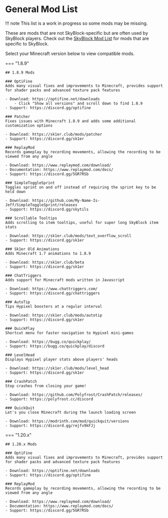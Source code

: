 # General Mod List
!!! note
    This list is a work in progress so some mods may be missing.

These are mods that are not SkyBlock-specific but are often used by SkyBlock players.
Check out the [SkyBlock Mod List](skyblock-mod-list.md) for mods that are specific to SkyBlock.

Select your Minecraft version below to view compatible mods.

=== "1.8.9"

    ## 1.8.9 Mods

    ### OptiFine
    Adds many visual fixes and improvements to Minecraft, provides support for shader packs and advanced texture pack features
    
    - Download: https://optifine.net/downloads
        - Click "Show all versions" and scroll down to find 1.8.9
    - Support: https://discord.gg/optifine
    
    ### Patcher
    Fixes issues with Minecraft 1.8.9 and adds some additional customization options
    
    - Download: https://sk1er.club/mods/patcher
    - Support: https://discord.gg/sk1er
    
    ### ReplayMod
    Records gameplay by recording movements, allowing the recording to be viewed from any angle
    
    - Download: https://www.replaymod.com/download/
    - Documentation: https://www.replaymod.com/docs/
    - Support: https://discord.gg/5GR7RSb
    
    ### SimpleToggleSprint
    Toggles sprint on and off instead of requiring the sprint key to be held down
    
    - Download: https://github.com/My-Name-Is-Jeff/SimpleToggleSprint/releases
    - Support: https://discord.gg/skytils
    
    ### Scrollable Tooltips
    Adds scrolling to item tooltips, useful for super long SkyBlock item stats
    
    - Download: https://sk1er.club/mods/text_overflow_scroll
    - Support: https://discord.gg/sk1er
    
    ### Sk1er Old Animations
    Adds Minecraft 1.7 animations to 1.8.9
    
    - Download: https://sk1er.club/beta
    - Support: https://discord.gg/sk1er
    
    ### ChatTriggers
    Adds support for Minecraft mods written in Javascript
    
    - Download: https://www.chattriggers.com/
    - Support: https://discord.gg/chattriggers
    
    ### AutoTip
    Tips Hypixel boosters at a regular interval
    
    - Download: https://sk1er.club/mods/autotip
    - Support: https://discord.gg/sk1er
    
    ### QuickPlay
    Shortcut menu for faster navigation to Hypixel mini-games
    
    - Download: https://bugg.co/quickplay/
    - Support: https://bugg.co/quickplay/discord
    
    ### LevelHead
    Displays Hypixel player stats above players' heads
    
    - Download: https://sk1er.club/mods/level_head
    - Support: https://discord.gg/sk1er
    
    ### CrashPatch
    Stop crashes from closing your game!
    
    - Download: https://github.com/Polyfrost/CrashPatch/releases/
    - Support: https://polyfrost.cc/discord

    ### QuickQuit
    Let's you close Minecraft during the launch loading screen

    - Download: https://modrinth.com/mod/quickquit/versions
    - Support: https://discord.gg/rejfv9kFJj

=== "1.20.x"

    ## 1.20.x Mods

    ### OptiFine
    Adds many visual fixes and improvements to Minecraft, provides support for shader packs and advanced texture pack features

    - Download: https://optifine.net/downloads
    - Support: https://discord.gg/optifine

    ### ReplayMod
    Records gameplay by recording movements, allowing the recording to be viewed from any angle
    
    - Download: https://www.replaymod.com/download/
    - Documentation: https://www.replaymod.com/docs/
    - Support: https://discord.gg/5GR7RSb
